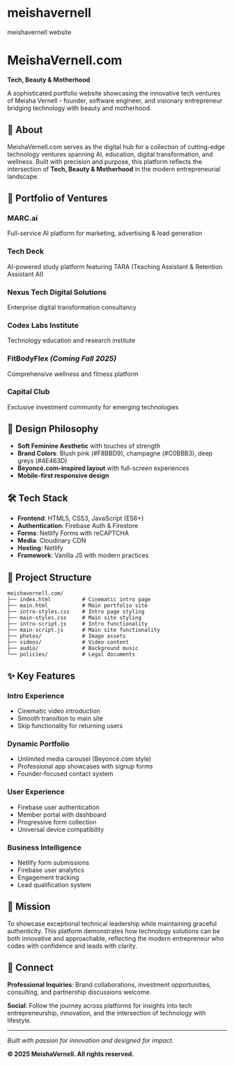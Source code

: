 # meishavernell
meishavernell website 
# MeishaVernell.com

**Tech, Beauty & Motherhood**

A sophisticated portfolio website showcasing the innovative tech ventures of Meisha Vernell - founder, software engineer, and visionary entrepreneur bridging technology with beauty and motherhood.

## 🌟 About

MeishaVernell.com serves as the digital hub for a collection of cutting-edge technology ventures spanning AI, education, digital transformation, and wellness. Built with precision and purpose, this platform reflects the intersection of **Tech, Beauty & Motherhood** in the modern entrepreneurial landscape.

## 🚀 Portfolio of Ventures

### **MARC.ai** 
Full-service AI platform for marketing, advertising & lead generation

### **Tech Deck**
AI-powered study platform featuring TARA (Teaching Assistant & Retention Assistant AI)

### **Nexus Tech Digital Solutions**
Enterprise digital transformation consultancy

### **Codex Labs Institute** 
Technology education and research institute

### **FitBodyFlex** *(Coming Fall 2025)*
Comprehensive wellness and fitness platform

### **Capital Club**
Exclusive investment community for emerging technologies

## 🎨 Design Philosophy

- **Soft Feminine Aesthetic** with touches of strength
- **Brand Colors**: Blush pink (#F8BBD9), champagne (#C0BBB3), deep greys (#4E463D)
- **Beyoncé.com-inspired layout** with full-screen experiences
- **Mobile-first responsive design**

## 🛠️ Tech Stack

- **Frontend**: HTML5, CSS3, JavaScript (ES6+)
- **Authentication**: Firebase Auth & Firestore
- **Forms**: Netlify Forms with reCAPTCHA
- **Media**: Cloudinary CDN
- **Hosting**: Netlify
- **Framework**: Vanilla JS with modern practices

## 📁 Project Structure

```
meishavernell.com/
├── index.html          # Cinematic intro page
├── main.html           # Main portfolio site
├── intro-styles.css    # Intro page styling
├── main-styles.css     # Main site styling
├── intro-script.js     # Intro functionality
├── main-script.js      # Main site functionality
├── photos/             # Image assets
├── videos/             # Video content
├── audio/              # Background music
└── policies/           # Legal documents
```

## ✨ Key Features

### **Intro Experience**
- Cinematic video introduction
- Smooth transition to main site
- Skip functionality for returning users

### **Dynamic Portfolio**
- Unlimited media carousel (Beyoncé.com style)
- Professional app showcases with signup forms
- Founder-focused contact system

### **User Experience**
- Firebase user authentication
- Member portal with dashboard
- Progressive form collection
- Universal device compatibility

### **Business Intelligence**
- Netlify form submissions
- Firebase user analytics
- Engagement tracking
- Lead qualification system

## 🎯 Mission

To showcase exceptional technical leadership while maintaining graceful authenticity. This platform demonstrates how technology solutions can be both innovative and approachable, reflecting the modern entrepreneur who codes with confidence and leads with clarity.

## 🤝 Connect

**Professional Inquiries**: Brand collaborations, investment opportunities, consulting, and partnership discussions welcome.

**Social**: Follow the journey across platforms for insights into tech entrepreneurship, innovation, and the intersection of technology with lifestyle.

---

*Built with passion for innovation and designed for impact.*

**© 2025 MeishaVernell. All rights reserved.**